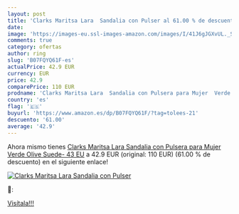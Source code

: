 ```yaml
---
layout: post
title: 'Clarks Maritsa Lara  Sandalia con Pulser al 61.00 % de descuento'
date: 
image: 'https://images-eu.ssl-images-amazon.com/images/I/41J6gJGXvUL._SL200_.jpg'
comments: true
category: ofertas
author: ring
slug: 'B07FQYQ61F-es'
actualPrice: 42.9 EUR
currency: EUR
price: 42.9
comparePrice: 110 EUR
prodname: 'Clarks Maritsa Lara  Sandalia con Pulsera para Mujer  Verde  Olive Suede-   43 EU'
country: 'es'
flag: '🇪🇸'
buyurl: 'https://www.amazon.es/dp/B07FQYQ61F/?tag=tolees-21'
descuento: '61.00'
average: '42.9'
---
```


Ahora mismo tienes [Clarks Maritsa Lara  Sandalia con Pulsera para Mujer  Verde  Olive Suede-   43 EU](https://www.amazon.es/dp/B07FQYQ61F/?tag=tolees-21) a 42.9 EUR (original: 110 EUR) (61.00 %  de descuento) en el siguiente enlace!

[![Clarks Maritsa Lara  Sandalia con Pulser](https://images-eu.ssl-images-amazon.com/images/I/41J6gJGXvUL._SL200_.jpg)](https://www.amazon.es/dp/B07FQYQ61F/?tag=tolees-21)

🔎:


[Visítala!!!](https://www.amazon.es/dp/B07FQYQ61F/?tag=tolees-21)
